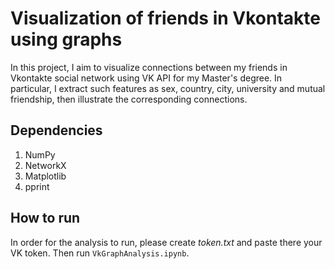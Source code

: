 # Visualization of friends in Vkontakte using graphs

In this project, I aim to visualize connections between my friends in Vkontakte social network using VK API for my Master's degree.
In particular, I extract such features as sex, country, city, university and mutual friendship, then illustrate the corresponding connections.

## Dependencies

1. NumPy
2. NetworkX
3. Matplotlib
4. pprint

## How to run

In order for the analysis to run, please create *token.txt* and paste there your VK token.
Then run `VkGraphAnalysis.ipynb`.
